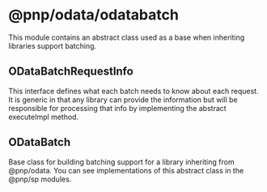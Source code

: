 # @pnp/odata/odatabatch

This module contains an abstract class used as a base when inheriting libraries support batching.

## ODataBatchRequestInfo

This interface defines what each batch needs to know about each request. It is generic in that any library can provide the information but will
be responsible for processing that info by implementing the abstract executeImpl method.

## ODataBatch

Base class for building batching support for a library inheriting from @pnp/odata. You can see implementations of this abstract class in the @pnp/sp modules.
